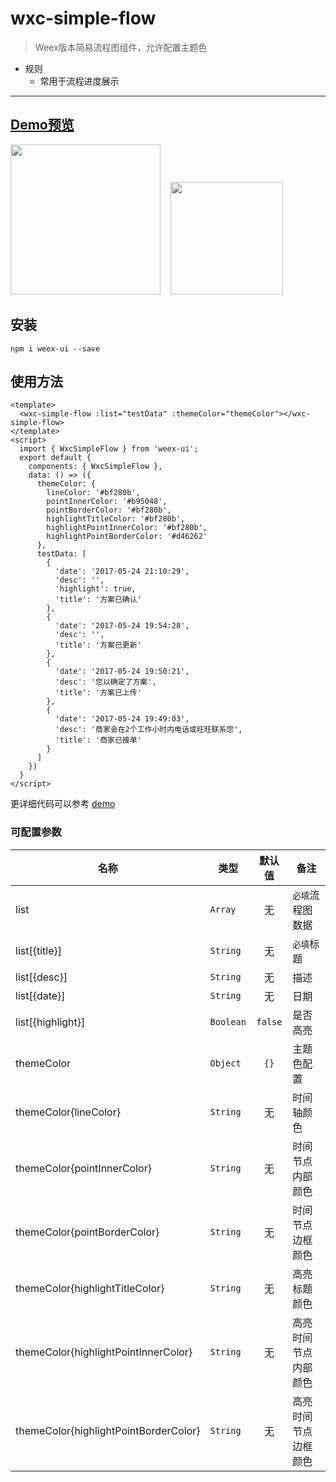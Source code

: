 # wxc-simple-flow 

> Weex版本简易流程图组件，允许配置主题色

- 规则
  - 常用于流程进度展示
  
-----

## [Demo预览](https://h5.m.taobao.com/trip/wxc-simple-flow/index.html?_wx_tpl=http%3A%2F%2Fh5.m.taobao.com%2Ftrip%2Fwxc-simple-flow%2Fdemo%2Findex.native-min.js)
 
<img src="https://gw.alipayobjects.com/zos/rmsportal/XYlsptMGnQoGCdgerpYi.gif" width="240">&nbsp;&nbsp;&nbsp;&nbsp;<img src="http://gtms02.alicdn.com/tfs/TB1jejBSpXXXXXsaXXXXXXXXXXX-200-200.png" width="180">

## 安装

```
npm i weex-ui --save
```


## 使用方法

```
<template>
  <wxc-simple-flow :list="testData" :themeColor="themeColor"></wxc-simple-flow>
</template>
<script>
  import { WxcSimpleFlow } from 'weex-ui';
  export default {
    components: { WxcSimpleFlow },
    data: () => ({
      themeColor: {
        lineColor: '#bf280b',
        pointInnerColor: '#b95048',
        pointBorderColor: '#bf280b',
        highlightTitleColor: '#bf280b',
        highlightPointInnerColor: '#bf280b',
        highlightPointBorderColor: '#d46262'
      },
      testData: [
        {
          'date': '2017-05-24 21:10:29',
          'desc': '',
          'highlight': true,
          'title': '方案已确认'
        },
        {
          'date': '2017-05-24 19:54:28',
          'desc': '',
          'title': '方案已更新'
        },
        {
          'date': '2017-05-24 19:50:21',
          'desc': '您以确定了方案',
          'title': '方案已上传'
        },
        {
          'date': '2017-05-24 19:49:03',
          'desc': '商家会在2个工作小时内电话或旺旺联系您',
          'title': '商家已接单'
        }
      ]
    })
  }
</script>
```

更详细代码可以参考 [demo](https://github.com/alibaba/weex-ui/blob/master/example/simple-flow/index.vue)


### 可配置参数

| 名称 | 类型 | 默认值 | 备注  |
|-----|------|:-----:|--------|
| list | `Array` | 无 | `必填`流程图数据 |
| list[{title}]| `String` | 无 | `必填`标题 |
| list[{desc}]| `String` | 无 | 描述 |
| list[{date}]| `String` | 无 | 日期 |
| list[{highlight}]| `Boolean` | `false` | 是否高亮 |
| themeColor | `Object` | `{}` | 主题色配置 |
| themeColor{lineColor} | `String` | 无 | 时间轴颜色 |
| themeColor{pointInnerColor} | `String` | 无 | 时间节点内部颜色 |
| themeColor{pointBorderColor} | `String` | 无 | 时间节点边框颜色 |
| themeColor{highlightTitleColor} | `String` | 无 | 高亮标题颜色 |
| themeColor{highlightPointInnerColor} | `String` | 无 | 高亮时间节点内部颜色  |
| themeColor{highlightPointBorderColor} | `String` | 无 | 高亮时间节点边框颜色 |
